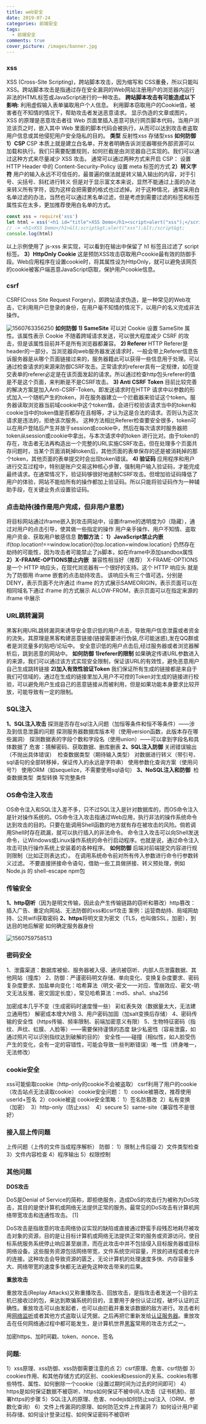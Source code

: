 ```yaml
---
title: web安全
date: 2019-07-24
categories: 前端安全
tags:
  - 前端安全
comments: true
cover_picture: /images/banner.jpg
---
```


### xss
XSS (Cross-Site Scripting)，跨站脚本攻击，因为缩写和 CSS重叠，所以只能叫 XSS。跨站脚本攻击是指通过存在安全漏洞的Web网站注册用户的浏览器内运行非法的HTML标签或JavaScript进行的一种攻击。
**跨站脚本攻击有可能造成以下影响:**
利用虚假输入表单骗取用户个人信息。
利用脚本窃取用户的Cookie值，被害者在不知情的情况下，帮助攻击者发送恶意请求。
显示伪造的文章或图片。
XSS 的原理是恶意攻击者往 Web 页面里插入恶意可执行网页脚本代码，当用户浏览该页之时，嵌入其中 Web 里面的脚本代码会被执行，从而可以达到攻击者盗取用户信息或其他侵犯用户安全隐私的目的。
**类型**
反射性xss
存储型xss
**如何防御**
**1）CSP**
CSP 本质上就是建立白名单，开发者明确告诉浏览器哪些外部资源可以加载和执行。我们只需要配置规则，如何拦截是由浏览器自己实现的。我们可以通过这种方式来尽量减少 XSS 攻击。
通常可以通过两种方式来开启 CSP：
设置 HTTP Header 中的 Content-Security-Policy
设置 meta 标签的方式
**2）转义字符**
用户的输入永远不可信任的，最普遍的做法就是转义输入输出的内容，对于引号、尖括号、斜杠进行转义
但是对于显示富文本来说，显然不能通过上面的办法来转义所有字符，因为这样会把需要的格式也过滤掉。对于这种情况，通常采用白名单过滤的办法，当然也可以通过黑名单过滤，但是考虑到需要过滤的标签和标签属性实在太多，更加推荐使用白名单的方式。

```javascript
const xss = require('xss')
let html = xss('<h1 id="title">XSS Demo</h1><script>alert("xss");</script>')
// -> <h1>XSS Demo</h1>&lt;script&gt;alert("xss");&lt;/script&gt;
console.log(html)
```
以上示例使用了 js-xss 来实现，可以看到在输出中保留了 h1 标签且过滤了 script 标签。
**3）HttpOnly Cookie**
这是预防XSS攻击窃取用户cookie最有效的防御手段。Web应用程序在设置cookie时，将其属性设为HttpOnly，就可以避免该网页的cookie被客户端恶意JavaScript窃取，保护用户cookie信息。

### csrf
CSRF(Cross Site Request Forgery)，即跨站请求伪造，是一种常见的Web攻击，它利用用户已登录的身份，在用户毫不知情的情况下，以用户的名义完成非法操作。

![1560763356250](http://i1.fuimg.com/695012/997336e1a7752be5.png)
**如何防御**
**1) SameSite**
可以对 Cookie 设置 SameSite 属性。该属性表示 Cookie 不随着跨域请求发送，可以很大程度减少 CSRF 的攻击，但是该属性目前并不是所有浏览器都兼容。
**2) Referer** 
HTTP Referer是header的一部分，当浏览器向web服务器发送请求时，一般会带上Referer信息告诉服务器是从哪个页面链接过来的，服务器籍此可以获得一些信息用于处理。可以通过检查请求的来源来防御CSRF攻击。正常请求的referer具有一定规律，如在提交表单的referer必定是在该页面发起的请求。所以通过检查http包头referer的值是不是这个页面，来判断是不是CSRF攻击。
**3) Anti CSRF Token**
目前比较完善的解决方案是加入Anti-CSRF-Token。即发送请求时在HTTP 请求中以参数的形式加入一个随机产生的token，并在服务器建立一个拦截器来验证这个token。服务器读取浏览器当前域cookie中这个token值，会进行校验该请求当中的token和cookie当中的token值是否都存在且相等，才认为这是合法的请求。否则认为这次请求是违法的，拒绝该次服务。
这种方法相比Referer检查要安全很多，token可以在用户登陆后产生并放于session或cookie中，然后在每次请求时服务器把token从session或cookie中拿出，与本次请求中的token 进行比对。由于token的存在，攻击者无法再构造出一个完整的URL实施CSRF攻击。但在处理多个页面共存问题时，当某个页面消耗掉token后，其他页面的表单保存的还是被消耗掉的那个token，其他页面的表单提交时会出现token错误。
**4) 验证码**
应用程序和用户进行交互过程中，特别是账户交易这种核心步骤，强制用户输入验证码，才能完成最终请求。在通常情况下，验证码够很好地遏制CSRF攻击。但增加验证码降低了用户的体验，网站不能给所有的操作都加上验证码。所以只能将验证码作为一种辅助手段，在关键业务点设置验证码。

### 点击劫持(操作是用户完成，但非用户意愿)
将目标网站通过iframe嵌入到攻击网站中，设置iframe的透明度为0（隐藏），通过对用户的点击引导，使其做一些指定的操作
用户亲手操作、用户不知情、盗取用户资金、获取用户敏感信息
**防御方法：**
**1）JavaScript禁止内嵌**
​    if(top.location!==window.location){top.location=window.location} 
​    仍然存在劫持的可能性，因为攻击者可能禁止了js脚本，如在iframe中添加sandbox属性
**2）X-FRAME-OPTIONS禁止内嵌**
​    兼容性相当好（推荐）
​    X-FRAME-OPTIONS是一个 HTTP 响应头，在现代浏览器有一个很好的支持。这个 HTTP 响应头 就是为了防御用 iframe 嵌套的点击劫持攻击。
​    该响应头有三个值可选，分别是
​    DENY，表示页面不允许通过 iframe 的方式展示
​    SAMEORIGIN，表示页面可以在相同域名下通过 iframe 的方式展示
​    ALLOW-FROM，表示页面可以在指定来源的 iframe 中展示

### URL跳转漏洞
黑客利用URL跳转漏洞来诱导安全意识低的用户点击，导致用户信息泄露或者资金的流失。其原理是黑客构建恶意链接(链接需要进行伪装,尽可能迷惑),发在QQ群或者是浏览量多的贴吧/论坛中。
安全意识低的用户点击后,经过服务器或者浏览器解析后，跳到恶意的网站中。
**如何防御**
**1)referer的限制**
如果确定传递URL参数进入的来源，我们可以通过该方式实现安全限制，保证该URL的有效性，避免恶意用户自己生成跳转链接
**2)加入有效性验证Token**
我们保证所有生成的链接都是来自于我们可信域的，通过在生成的链接里加入用户不可控的Token对生成的链接进行校验，可以避免用户生成自己的恶意链接从而被利用，但是如果功能本身要求比较开放，可能导致有一定的限制。

### SQL注入
**1、SQL注入攻击**
​    探测是否存在sql注入问题（加恒等条件和恒不等条件）——涉及到信息泄露的问题
​    探测服务器数据库版本号（使用version函数，此版本存在哪些漏洞）
​    探测数据表的字段个数和字段名（使用union）——可以拿到字段名和具体数据了
​    危害：猜解密码、获取数据、删库删表
**2、SQL注入防御**
​    关闭错误输出（不抛出具体错误）
​    检查数据类型（期待输入类型）
​    对数据进行转义（带引号、sql语句的全部转移掉，保证传入的永远是字符串）
​    使用参数化查询方案（使用问号?）
​    使用ORM（如sequelize，不需要使用sql语句）
**3、NoSQL注入和防御**
​    检查数据类型
​    类型转换
​    写完整条件

### OS命令注入攻击
OS命令注入和SQL注入差不多，只不过SQL注入是针对数据库的，而OS命令注入是针对操作系统的。OS命令注入攻击指通过Web应用，执行非法的操作系统命令达到攻击的目的。只要在能调用Shell函数的地方就有存在被攻击的风险。倘若调用Shell时存在疏漏，就可以执行插入的非法命令。
命令注入攻击可以向Shell发送命令，让Windows或Linux操作系统的命令行启动程序。也就是说，通过命令注入攻击可执行操作系统上安装着的各种程序。
**如何防御**
后端对前端提交内容进行规则限制（比如正则表达式）。
在调用系统命令前对所有传入参数进行命令行参数转义过滤。
不要直接拼接命令语句，借助一些工具做拼接、转义预处理，例如 Node.js 的 shell-escape npm包

### 传输安全
**1、http窃听**（因为是明文传输，因此会产生传输链路的窃听和篡改）
​    http篡改：插入广告、重定向网站、无法防御的xss和csrf攻击
​    案例：运营商劫持、局域网劫持、公共wifi获取密码
**2、https**
​    将明文变为密文（TLS，也叫做SSL，加密），到达目的地后解密
​    如何确定服务器身份

![1560759758513](http://i1.fuimg.com/695012/39b151e95ef8159c.png)

### 密码安全
1、泄露渠道：数据库被偷、服务器被入侵、通讯被窃听、内部人员泄露数据、其他网站（撞库）
2、防御：严谨密码明文存储、单向变化、变换复杂度要求、密码复杂度要求、加盐
​    单向变化：哈希算法（明文-密文一一对应、雪崩效应、密文-明文无法反推、密文固定长度），常见哈希算法：md5、sha1、sha256

加密成本几乎不变（生成密码时速度慢一些）
彩虹表失效（数据量太大，无法建立通用性）
解密成本增大N倍
3、用户密码加固（加salt变换后存储）
4、密码传输的安全性（https传输、频率限制、前端加密意义有限）
5、生物特征密码（指纹、声纹、虹膜、人脸等）——需要保持谨慎的态度
​    缺少私密性（容易泄露，如通过照片可以识别指纹达到破解的目的）
​    安全性——碰撞（相似性，如人脸受伤产生的变化，会有一定的容错性，可能会导致一些判断错误）
​    唯一性（终身唯一，无法修改）

### cookie安全
xss可能偷取cookie（http-only的cookie不会被盗取）
csrf利用了用户的cookie（攻击站点无法读取cookie）
cookie安全问题：
​    1）cookie被篡改，推荐使用userId+签名 
​    2）cookie被盗
cookie安全策略：
​    1）签名防篡改 
​    2）私有变换（加密） 
​    3）http-only（防止xss） 
​    4）secure 
​    5）same-site（兼容性不是很好）

### 接入层上传问题
上传问题（上传的文件当成程序解析）
防御：
1）限制上传后缀
2）文件类型检查
3）文件内容检查
4）程序输出
5）权限控制

### 其他问题
**DOS攻击**

DoS是Denial of Service的简称，即拒绝服务，造成DoS的攻击行为被称为DoS攻击，其目的是使计算机或网络无法提供正常的服务。最常见的DoS攻击有计算机网络带宽攻击和连通性攻击。 [1] 

DoS攻击是指故意的攻击网络协议实现的缺陷或直接通过野蛮手段残忍地耗尽被攻击对象的资源，目的是让目标计算机或网络无法提供正常的服务或资源访问，使目标系统服务系统停止响应甚至崩溃，而在此攻击中并不包括侵入目标服务器或目标网络设备。这些服务资源包括网络带宽，文件系统空间容量，开放的进程或者允许的连接。这种攻击会导致资源的匮乏，无论计算机的处理速度多快、内存容量多大、网络带宽的速度多快都无法避免这种攻击带来的后果。 

**重放攻击**

重放攻击(Replay Attacks)又称重播攻击、回放攻击，是指攻击者发送一个目的主机已接收过的包，来达到欺骗系统的目的，主要用于身份认证过程，破坏认证的正确性。重放攻击可以由发起者，也可以由拦截并重发该数据的敌方进行。攻击者利用[网络监听](https://baike.baidu.com/item/%E7%BD%91%E7%BB%9C%E7%9B%91%E5%90%AC/10914318)或者其他方式盗取认证凭据，之后再把它重新发给[认证服务器](https://baike.baidu.com/item/%E8%AE%A4%E8%AF%81%E6%9C%8D%E5%8A%A1%E5%99%A8)。重放攻击在任何网络通过程中都可能发生，是计算机世界[黑客](https://baike.baidu.com/item/%E9%BB%91%E5%AE%A2/118396)常用的攻击方式之一。

加密https、加时间戳、token、nonce、签名

### 问题:
1）xss原理、xss防御、xss防御需要注意的点
2）csrf原理、危害、csrf防御
3）cookies作用、和其他存储方式的区别、cookies和session的关系、cookies有哪些特性、属性、如何删除一个cookie（设置过期时间为过去的时间即可）
4）https是如何保证数据不被窃听、https如何保证不被中间人攻击（证书机制)、部署https的步骤
5）SQL注入的原理、危害、nodejs如何防止sql注入（ORM、参数化查询）
6）文件上传漏洞的原理、如何防范文件上传漏洞
7）如何设计用户密码存储、如何设计登录过程、如何保证密码不被窃听